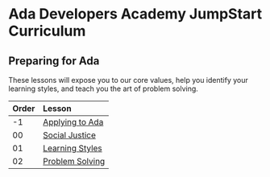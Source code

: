 # Ada Developers Academy JumpStart Curriculum

## Preparing for Ada
These lessons will expose you to our core values, help you identify your learning styles, and teach you the art of problem solving.

| Order | Lesson |
| :--- | :--- |
| -1 | [Applying to Ada](./applying-to-ada) |
| 00 | [Social Justice](./social-justice/) |
| 01 | [Learning Styles](./learning-styles/) |
| 02 | [Problem Solving](./problem-solving/) |
